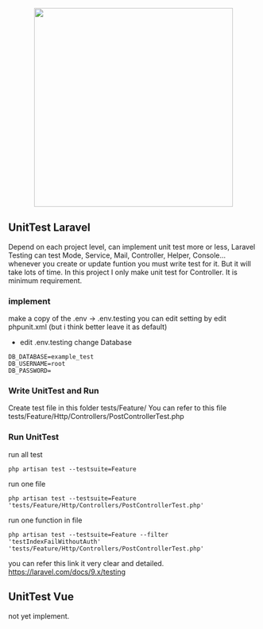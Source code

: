 <p align="center"><a href="https://laravel.com" target="_blank"><img src="https://raw.githubusercontent.com/laravel/art/master/logo-lockup/5%20SVG/2%20CMYK/1%20Full%20Color/laravel-logolockup-cmyk-red.svg" width="400"></a></p>

## UnitTest Laravel
Depend on each project level, can implement unit test more or less, Laravel Testing can test Mode, Service, Mail, Controller, Helper, Console... whenever you create or update funtion you must write test for it. But it will take lots of time.
In this project I only make unit test for Controller. It is minimum requirement.

### implement
make a copy of the .env -> .env.testing
you can edit setting by edit phpunit.xml (but i think better leave it as default)
- edit .env.testing change Database
```
DB_DATABASE=example_test
DB_USERNAME=root
DB_PASSWORD=
```
### Write UnitTest and Run
Create test file in this folder tests/Feature/
You can refer to this file tests/Feature/Http/Controllers/PostControllerTest.php
### Run UnitTest
run all test 
```
php artisan test --testsuite=Feature
```
run one file
```
php artisan test --testsuite=Feature 'tests/Feature/Http/Controllers/PostControllerTest.php'
```

run one function in file 
```
php artisan test --testsuite=Feature --filter 'testIndexFailWithoutAuth' 'tests/Feature/Http/Controllers/PostControllerTest.php'
```

you can refer this link it very clear and detailed.
https://laravel.com/docs/9.x/testing

## UnitTest Vue
not yet implement.
